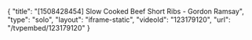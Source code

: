 {
    "title": "[1508428454] Slow Cooked Beef Short Ribs - Gordon Ramsay",
    "type": "solo",
    "layout": "iframe-static",
    "videoId": "123179120",
    "url": "\/tvpembed\/123179120"
}